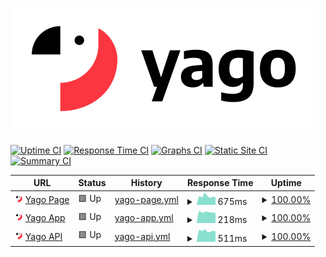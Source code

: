 # [![Upptime](https://raw.githubusercontent.com/bitforge/yago_status_page/master/assets/yago-readme.svg)](https://yago.cloud)

[![Uptime CI](https://github.com/bitforge/yago_status_page/workflows/Uptime%20CI/badge.svg)](https://github.com/bitforge/yago_status_page/actions?query=workflow%3A%22Uptime+CI%22)
[![Response Time CI](https://github.com/bitforge/yago_status_page/workflows/Response%20Time%20CI/badge.svg)](https://github.com/bitforge/yago_status_page/actions?query=workflow%3A%22Response+Time+CI%22)
[![Graphs CI](https://github.com/bitforge/yago_status_page/workflows/Graphs%20CI/badge.svg)](https://github.com/bitforge/yago_status_page/actions?query=workflow%3A%22Graphs+CI%22)
[![Static Site CI](https://github.com/bitforge/yago_status_page/workflows/Static%20Site%20CI/badge.svg)](https://github.com/bitforge/yago_status_page/actions?query=workflow%3A%22Static+Site+CI%22)
[![Summary CI](https://github.com/bitforge/yago_status_page/workflows/Summary%20CI/badge.svg)](https://github.com/bitforge/yago_status_page/actions?query=workflow%3A%22Summary+CI%22)

<!--start: status pages-->
<!-- This summary is generated by Upptime (https://github.com/upptime/upptime) -->
<!-- Do not edit this manually, your changes will be overwritten -->
<!-- prettier-ignore -->
| URL | Status | History | Response Time | Uptime |
| --- | ------ | ------- | ------------- | ------ |
| <img alt="" src="https://raw.githubusercontent.com/bitforge/yago_status_page/master/assets/yago-parrot-circle.svg" height="13"> [Yago Page](https://yago.cloud) | 🟩 Up | [yago-page.yml](https://github.com/bitforge/yago_status_page/commits/HEAD/history/yago-page.yml) | <details><summary><img alt="Response time graph" src="./graphs/yago-page/response-time-week.png" height="20"> 675ms</summary><br><a href="https://status.yago.cloud/history/yago-page"><img alt="Response time 713" src="https://img.shields.io/endpoint?url=https%3A%2F%2Fraw.githubusercontent.com%2Fbitforge%2Fyago_status_page%2FHEAD%2Fapi%2Fyago-page%2Fresponse-time.json"></a><br><a href="https://status.yago.cloud/history/yago-page"><img alt="24-hour response time 719" src="https://img.shields.io/endpoint?url=https%3A%2F%2Fraw.githubusercontent.com%2Fbitforge%2Fyago_status_page%2FHEAD%2Fapi%2Fyago-page%2Fresponse-time-day.json"></a><br><a href="https://status.yago.cloud/history/yago-page"><img alt="7-day response time 675" src="https://img.shields.io/endpoint?url=https%3A%2F%2Fraw.githubusercontent.com%2Fbitforge%2Fyago_status_page%2FHEAD%2Fapi%2Fyago-page%2Fresponse-time-week.json"></a><br><a href="https://status.yago.cloud/history/yago-page"><img alt="30-day response time 665" src="https://img.shields.io/endpoint?url=https%3A%2F%2Fraw.githubusercontent.com%2Fbitforge%2Fyago_status_page%2FHEAD%2Fapi%2Fyago-page%2Fresponse-time-month.json"></a><br><a href="https://status.yago.cloud/history/yago-page"><img alt="1-year response time 695" src="https://img.shields.io/endpoint?url=https%3A%2F%2Fraw.githubusercontent.com%2Fbitforge%2Fyago_status_page%2FHEAD%2Fapi%2Fyago-page%2Fresponse-time-year.json"></a></details> | <details><summary><a href="https://status.yago.cloud/history/yago-page">100.00%</a></summary><a href="https://status.yago.cloud/history/yago-page"><img alt="All-time uptime 100.00%" src="https://img.shields.io/endpoint?url=https%3A%2F%2Fraw.githubusercontent.com%2Fbitforge%2Fyago_status_page%2FHEAD%2Fapi%2Fyago-page%2Fuptime.json"></a><br><a href="https://status.yago.cloud/history/yago-page"><img alt="24-hour uptime 100.00%" src="https://img.shields.io/endpoint?url=https%3A%2F%2Fraw.githubusercontent.com%2Fbitforge%2Fyago_status_page%2FHEAD%2Fapi%2Fyago-page%2Fuptime-day.json"></a><br><a href="https://status.yago.cloud/history/yago-page"><img alt="7-day uptime 100.00%" src="https://img.shields.io/endpoint?url=https%3A%2F%2Fraw.githubusercontent.com%2Fbitforge%2Fyago_status_page%2FHEAD%2Fapi%2Fyago-page%2Fuptime-week.json"></a><br><a href="https://status.yago.cloud/history/yago-page"><img alt="30-day uptime 100.00%" src="https://img.shields.io/endpoint?url=https%3A%2F%2Fraw.githubusercontent.com%2Fbitforge%2Fyago_status_page%2FHEAD%2Fapi%2Fyago-page%2Fuptime-month.json"></a><br><a href="https://status.yago.cloud/history/yago-page"><img alt="1-year uptime 100.00%" src="https://img.shields.io/endpoint?url=https%3A%2F%2Fraw.githubusercontent.com%2Fbitforge%2Fyago_status_page%2FHEAD%2Fapi%2Fyago-page%2Fuptime-year.json"></a></details>
| <img alt="" src="https://raw.githubusercontent.com/bitforge/yago_status_page/master/assets/yago-parrot-circle.svg" height="13"> [Yago App](https://app.yago.cloud) | 🟩 Up | [yago-app.yml](https://github.com/bitforge/yago_status_page/commits/HEAD/history/yago-app.yml) | <details><summary><img alt="Response time graph" src="./graphs/yago-app/response-time-week.png" height="20"> 218ms</summary><br><a href="https://status.yago.cloud/history/yago-app"><img alt="Response time 447" src="https://img.shields.io/endpoint?url=https%3A%2F%2Fraw.githubusercontent.com%2Fbitforge%2Fyago_status_page%2FHEAD%2Fapi%2Fyago-app%2Fresponse-time.json"></a><br><a href="https://status.yago.cloud/history/yago-app"><img alt="24-hour response time 276" src="https://img.shields.io/endpoint?url=https%3A%2F%2Fraw.githubusercontent.com%2Fbitforge%2Fyago_status_page%2FHEAD%2Fapi%2Fyago-app%2Fresponse-time-day.json"></a><br><a href="https://status.yago.cloud/history/yago-app"><img alt="7-day response time 218" src="https://img.shields.io/endpoint?url=https%3A%2F%2Fraw.githubusercontent.com%2Fbitforge%2Fyago_status_page%2FHEAD%2Fapi%2Fyago-app%2Fresponse-time-week.json"></a><br><a href="https://status.yago.cloud/history/yago-app"><img alt="30-day response time 236" src="https://img.shields.io/endpoint?url=https%3A%2F%2Fraw.githubusercontent.com%2Fbitforge%2Fyago_status_page%2FHEAD%2Fapi%2Fyago-app%2Fresponse-time-month.json"></a><br><a href="https://status.yago.cloud/history/yago-app"><img alt="1-year response time 347" src="https://img.shields.io/endpoint?url=https%3A%2F%2Fraw.githubusercontent.com%2Fbitforge%2Fyago_status_page%2FHEAD%2Fapi%2Fyago-app%2Fresponse-time-year.json"></a></details> | <details><summary><a href="https://status.yago.cloud/history/yago-app">100.00%</a></summary><a href="https://status.yago.cloud/history/yago-app"><img alt="All-time uptime 100.00%" src="https://img.shields.io/endpoint?url=https%3A%2F%2Fraw.githubusercontent.com%2Fbitforge%2Fyago_status_page%2FHEAD%2Fapi%2Fyago-app%2Fuptime.json"></a><br><a href="https://status.yago.cloud/history/yago-app"><img alt="24-hour uptime 100.00%" src="https://img.shields.io/endpoint?url=https%3A%2F%2Fraw.githubusercontent.com%2Fbitforge%2Fyago_status_page%2FHEAD%2Fapi%2Fyago-app%2Fuptime-day.json"></a><br><a href="https://status.yago.cloud/history/yago-app"><img alt="7-day uptime 100.00%" src="https://img.shields.io/endpoint?url=https%3A%2F%2Fraw.githubusercontent.com%2Fbitforge%2Fyago_status_page%2FHEAD%2Fapi%2Fyago-app%2Fuptime-week.json"></a><br><a href="https://status.yago.cloud/history/yago-app"><img alt="30-day uptime 100.00%" src="https://img.shields.io/endpoint?url=https%3A%2F%2Fraw.githubusercontent.com%2Fbitforge%2Fyago_status_page%2FHEAD%2Fapi%2Fyago-app%2Fuptime-month.json"></a><br><a href="https://status.yago.cloud/history/yago-app"><img alt="1-year uptime 100.00%" src="https://img.shields.io/endpoint?url=https%3A%2F%2Fraw.githubusercontent.com%2Fbitforge%2Fyago_status_page%2FHEAD%2Fapi%2Fyago-app%2Fuptime-year.json"></a></details>
| <img alt="" src="https://raw.githubusercontent.com/bitforge/yago_status_page/master/assets/yago-parrot-circle.svg" height="13"> [Yago API](https://yago.cloud/api/health) | 🟩 Up | [yago-api.yml](https://github.com/bitforge/yago_status_page/commits/HEAD/history/yago-api.yml) | <details><summary><img alt="Response time graph" src="./graphs/yago-api/response-time-week.png" height="20"> 511ms</summary><br><a href="https://status.yago.cloud/history/yago-api"><img alt="Response time 528" src="https://img.shields.io/endpoint?url=https%3A%2F%2Fraw.githubusercontent.com%2Fbitforge%2Fyago_status_page%2FHEAD%2Fapi%2Fyago-api%2Fresponse-time.json"></a><br><a href="https://status.yago.cloud/history/yago-api"><img alt="24-hour response time 552" src="https://img.shields.io/endpoint?url=https%3A%2F%2Fraw.githubusercontent.com%2Fbitforge%2Fyago_status_page%2FHEAD%2Fapi%2Fyago-api%2Fresponse-time-day.json"></a><br><a href="https://status.yago.cloud/history/yago-api"><img alt="7-day response time 511" src="https://img.shields.io/endpoint?url=https%3A%2F%2Fraw.githubusercontent.com%2Fbitforge%2Fyago_status_page%2FHEAD%2Fapi%2Fyago-api%2Fresponse-time-week.json"></a><br><a href="https://status.yago.cloud/history/yago-api"><img alt="30-day response time 515" src="https://img.shields.io/endpoint?url=https%3A%2F%2Fraw.githubusercontent.com%2Fbitforge%2Fyago_status_page%2FHEAD%2Fapi%2Fyago-api%2Fresponse-time-month.json"></a><br><a href="https://status.yago.cloud/history/yago-api"><img alt="1-year response time 519" src="https://img.shields.io/endpoint?url=https%3A%2F%2Fraw.githubusercontent.com%2Fbitforge%2Fyago_status_page%2FHEAD%2Fapi%2Fyago-api%2Fresponse-time-year.json"></a></details> | <details><summary><a href="https://status.yago.cloud/history/yago-api">100.00%</a></summary><a href="https://status.yago.cloud/history/yago-api"><img alt="All-time uptime 100.00%" src="https://img.shields.io/endpoint?url=https%3A%2F%2Fraw.githubusercontent.com%2Fbitforge%2Fyago_status_page%2FHEAD%2Fapi%2Fyago-api%2Fuptime.json"></a><br><a href="https://status.yago.cloud/history/yago-api"><img alt="24-hour uptime 100.00%" src="https://img.shields.io/endpoint?url=https%3A%2F%2Fraw.githubusercontent.com%2Fbitforge%2Fyago_status_page%2FHEAD%2Fapi%2Fyago-api%2Fuptime-day.json"></a><br><a href="https://status.yago.cloud/history/yago-api"><img alt="7-day uptime 100.00%" src="https://img.shields.io/endpoint?url=https%3A%2F%2Fraw.githubusercontent.com%2Fbitforge%2Fyago_status_page%2FHEAD%2Fapi%2Fyago-api%2Fuptime-week.json"></a><br><a href="https://status.yago.cloud/history/yago-api"><img alt="30-day uptime 100.00%" src="https://img.shields.io/endpoint?url=https%3A%2F%2Fraw.githubusercontent.com%2Fbitforge%2Fyago_status_page%2FHEAD%2Fapi%2Fyago-api%2Fuptime-month.json"></a><br><a href="https://status.yago.cloud/history/yago-api"><img alt="1-year uptime 100.00%" src="https://img.shields.io/endpoint?url=https%3A%2F%2Fraw.githubusercontent.com%2Fbitforge%2Fyago_status_page%2FHEAD%2Fapi%2Fyago-api%2Fuptime-year.json"></a></details>

<!--end: status pages-->
